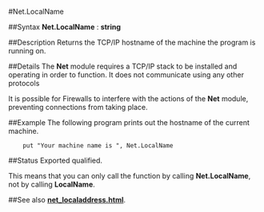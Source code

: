 
#Net.LocalName

##Syntax
**Net.LocalName** : **string**


##Description
Returns the TCP/IP hostname of the machine the program is running on.


##Details
The **Net** module requires a TCP/IP stack to be installed and operating in order to function. It does not communicate using any other protocols

It is possible for Firewalls to interfere with the actions of the **Net** module, preventing connections from taking place.


##Example
The following program prints out the hostname of the current machine.

        put "Your machine name is ", Net.LocalName
##Status
Exported qualified.

This means that you can only call the function by calling **Net.LocalName**, not by calling **LocalName**.


##See also
**[net_localaddress.html](Net.LocalAddress)**.

